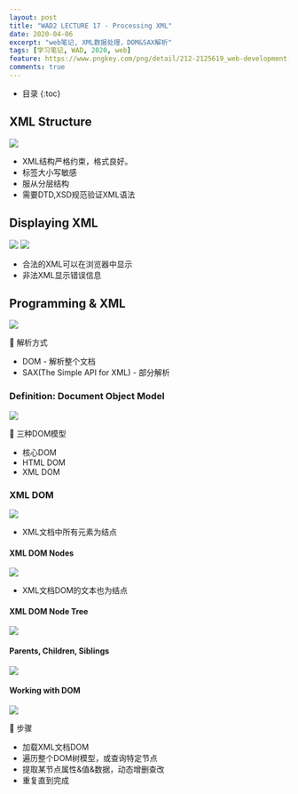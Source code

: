 ```yaml
---
layout: post
title: "WAD2 LECTURE 17 - Processing XML"
date: 2020-04-06
excerpt: "web笔记, XML数据处理，DOM&SAX解析"
tags: [学习笔记, WAD, 2020, web]
feature: https://www.pngkey.com/png/detail/212-2125619_web-development-creative-web-design-banner.png
comments: true
---
```


* 目录
{:toc}

## XML Structure

![](/static/2020-04-06-14-45-51.png)

* XML结构严格约束，格式良好。
* 标签大小写敏感
* 服从分层结构
* 需要DTD,XSD规范验证XML语法

## Displaying XML

![](/static/2020-04-07-19-57-46.png)
![](/static/2020-04-07-20-01-06.png)

* 合法的XML可以在浏览器中显示
* 非法XML显示错误信息

## Programming & XML

![](/static/2020-04-07-20-03-24.png)

🍊 解析方式

* DOM - 解析整个文档
* SAX(The Simple API for XML) - 部分解析

### Definition: Document Object Model

![](/static/2020-04-07-20-10-54.png)

🍊 三种DOM模型

* 核心DOM
* HTML DOM
* XML DOM

### XML DOM

![](/static/2020-04-07-22-54-20.png)

* XML文档中所有元素为结点

#### XML DOM Nodes

![](/static/2020-04-08-02-55-44.png)

* XML文档DOM的文本也为结点

#### XML DOM Node Tree

![](/static/2020-04-08-03-01-49.png)

#### Parents, Children, Siblings

![](/static/2020-04-08-03-04-53.png)

#### Working with DOM

![](/static/2020-04-08-03-06-55.png)

🍊 步骤

* 加载XML文档DOM
* 遍历整个DOM树模型，或查询特定节点
* 提取某节点属性&值&数据，动态增删查改
* 重复直到完成
